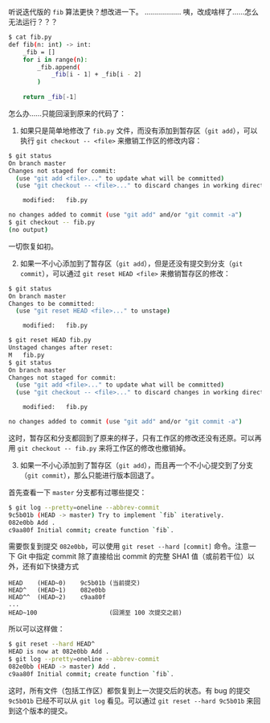 听说迭代版的 `fib` 算法更快？想改进一下。
………………
咦，改成啥样了……怎么无法运行？？？
```bash
$ cat fib.py
def fib(n: int) -> int:
    _fib = []
    for i in range(n):
        _fib.append(
            _fib[i - 1] + _fib[i - 2]
        )
    
    return _fib[-1]
```
怎么办……只能回滚到原来的代码了：

1. 如果只是简单地修改了 `fib.py` 文件，而没有添加到暂存区（`git add`），可以执行 `git checkout -- <file>` 来撤销工作区的修改内容：
```bash
$ git status
On branch master
Changes not staged for commit:
  (use "git add <file>..." to update what will be committed)
  (use "git checkout -- <file>..." to discard changes in working directory)

	modified:   fib.py

no changes added to commit (use "git add" and/or "git commit -a")
$ git checkout -- fib.py
(no output)
```
一切恢复如初。

2. 如果一不小心添加到了暂存区（`git add`），但是还没有提交到分支（`git commit`），可以通过 `git reset HEAD <file>` 来撤销暂存区的修改：
```bash
$ git status
On branch master
Changes to be committed:
  (use "git reset HEAD <file>..." to unstage)

	modified:   fib.py

$ git reset HEAD fib.py 
Unstaged changes after reset:
M	fib.py
$ git status
On branch master
Changes not staged for commit:
  (use "git add <file>..." to update what will be committed)
  (use "git checkout -- <file>..." to discard changes in working directory)

	modified:   fib.py

no changes added to commit (use "git add" and/or "git commit -a")
```
这时，暂存区和分支都回到了原来的样子，只有工作区的修改还没有还原。可以再用 `git checkout -- fib.py` 来将工作区的修改也撤销掉。

3. 如果一不小心添加到了暂存区（`git add`），而且再一个不小心提交到了分支（`git commit`），那么只能进行版本回退了。

首先查看一下 `master` 分支都有过哪些提交：
```bash
$ git log --pretty=oneline --abbrev-commit
9c5b01b (HEAD -> master) Try to implement `fib` iteratively.
082e0bb Add .
c9aa80f Initial commit; create function `fib`.
```

需要恢复到提交 `082e0bb`，可以使用 `git reset --hard [commit]` 命令。注意一下 Git 中指定 commit 除了直接给出 commit 的完整 SHA1 值（或前若干位）以外，还有如下快捷方式
```
HEAD    (HEAD~0)    9c5b01b (当前提交)
HEAD^   (HEAD~1)    082e0bb
HEAD^^  (HEAD~2)    c9aa80f
...
HEAD~100                    (回溯至 100 次提交之前)
```
所以可以这样做：
```bash
$ git reset --hard HEAD^
HEAD is now at 082e0bb Add .
$ git log --pretty=oneline --abbrev-commit
082e0bb (HEAD -> master) Add .
c9aa80f Initial commit; create function `fib`.
```
这时，所有文件（包括工作区）都恢复到上一次提交后的状态。有 bug 的提交 `9c5b01b` 已经不可以从 `git log` 看见。可以通过 `git reset --hard 9c5b01b` 来回到这个版本的提交。<!-- 为了查看由于 reset 而不可见的提交，可以通过 `git reset reflog` 来获取 reference logs（本地命令历史）。 -->